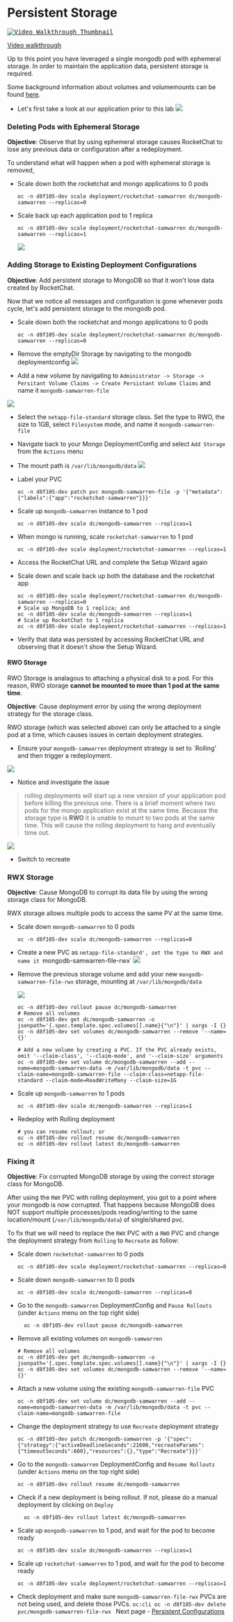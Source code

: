 # Persistent Storage

<kbd>[![Video Walkthrough Thumbnail](././images/08_persistent_storage_thumb.png)](https://youtu.be/yG_dzkUUYfg)</kbd>

[Video walkthrough](https://youtu.be/yG_dzkUUYfg)

Up to this point you have leveraged a single mongodb pod with ephemeral storage. In order to maintain the
application data, persistent storage is required.

Some background information about volumes and volumemounts can be found [here](https://kubernetes.io/docs/concepts/storage/volumes/).

- Let's first take a look at our application prior to this lab
  <kbd>![](./images/06_persistent_storage_01.png)</kbd>

### Deleting Pods with Ephemeral Storage

**Objective**: Observe that by using ephemeral storage causes RocketChat to lose any previous data or configuration after a redeployment.

To understand what will happen when a pod with ephemeral storage is removed,

- Scale down both the rocketchat and mongo applications to 0 pods
  ```oc:cli
  oc -n d8f105-dev scale deployment/rocketchat-samwarren dc/mongodb-samwarren --replicas=0
  ```
- Scale back up each application pod to 1 replica
  ```oc:cli
  oc -n d8f105-dev scale deployment/rocketchat-samwarren dc/mongodb-samwarren --replicas=1
  ```
  <kbd>![](./images/06_persistent_storage_02.png)</kbd>

### Adding Storage to Existing Deployment Configurations

**Objective**: Add persistent storage to MongoDB so that it won't lose data created by RocketChat.

Now that we notice all messages and configuration is gone whenever pods cycle, let's add persistent storage to the mongodb pod.

- Scale down both the rocketchat and mongo applications to 0 pods
  ```oc:cli
  oc -n d8f105-dev scale deployment/rocketchat-samwarren dc/mongodb-samwarren --replicas=0
  ```
- Remove the emptyDir Storage by navigating to the mongodb deploymentconfig
  <kbd>![](./images/06_persistent_storage_03.png)</kbd>

- Add a new volume by navigating to `Administrator -> Storage -> Persitant Volume Claims -> Create Persistant Volume Claims` and name it `mongodb-samwarren-file`

<kbd>![](./images/06_persistent_storage_04a.png)</kbd>

- Select the `netapp-file-standard` storage class. Set the type to RWO, the size to 1GB, select `Filesystem` mode, and name it `mongodb-samwarren-file`

- Navigate back to your Mongo DeploymentConfig and select `Add Storage` from the `Actions` menu

- The mount path is `/var/lib/mongodb/data`
  <kbd>![](./images/06_persistent_storage_04b.png)</kbd>

- Label your PVC

  ```
  oc -n d8f105-dev patch pvc mongodb-samwarren-file -p '{"metadata":{"labels":{"app":"rocketchat-samwarren"}}}'
  ```

- Scale up `mongodb-samwarren` instance to 1 pod
  ```oc:cli
  oc -n d8f105-dev scale dc/mongodb-samwarren --replicas=1
  ```
- When mongo is running, scale `rocketchat-samwarren` to 1 pod
  ```oc:cli
  oc -n d8f105-dev scale deployment/rocketchat-samwarren --replicas=1
  ```
- Access the RocketChat URL and complete the Setup Wizard again
- Scale down and scale back up both the database and the rocketchat app
  ```oc:cli
  oc -n d8f105-dev scale deployment/rocketchat-samwarren dc/mongodb-samwarren --replicas=0
  # Scale up MongoDB to 1 replica; and
  oc -n d8f105-dev scale dc/mongodb-samwarren --replicas=1
  # Scale up RocketChat to 1 replica
  oc -n d8f105-dev scale deployment/rocketchat-samwarren --replicas=1
  ```
- Verify that data was persisted by accessing RocketChat URL and observing that it doesn't show the Setup Wizard.

#### RWO Storage

RWO Storage is analagous to attaching a physical disk to a pod. For this reason, RWO storage **cannot be mounted to more than 1 pod at the same time**.

**Objective**: Cause deployment error by using the wrong deployment strategy for the storage class.

RWO storage (which was selected above) can only be attached to a single pod at a time, which causes issues in certain deployment strategies.

- Ensure your `mongodb-samwarren` deployment strategy is set to `Rolling' and then trigger a redeployment.

<kbd>![](./images/06_persistent_storage_07.png)</kbd>

- Notice and investigate the issue

> rolling deployments will start up a new version of your application pod before killing the previous one. There is a brief moment where two pods for the mongo application exist at the same time. Because the storage type is **RWO** it is unable to mount to two pods at the same time. This will cause the rolling deployment to hang and eventually time out.

<kbd>![](./images/06_persistent_storage_08.png)</kbd>

- Switch to recreate

### RWX Storage

**Objective**: Cause MongoDB to corrupt its data file by using the wrong storage class for MongoDB.

RWX storage allows multiple pods to access the same PV at the same time.

- Scale down `mongodb-samwarren` to 0 pods
  ```oc:cli
  oc -n d8f105-dev scale dc/mongodb-samwarren --replicas=0
  ```
- Create a new PVC as `netapp-file-standard', set the type to RWX and name it `mongodb-samwarren-file-rwx`
  <kbd>![](./images/06_persistent_storage_09.png)</kbd>

- Remove the previous storage volume and add your new `mongodb-samwarren-file-rwx` storage, mounting at `/var/lib/mongodb/data`

  <kbd>![](./images/06_persistent_storage_10.png)</kbd>

  ```oc:cli
  oc -n d8f105-dev rollout pause dc/mongodb-samwarren
  # Remove all volumes
  oc -n d8f105-dev get dc/mongodb-samwarren -o jsonpath='{.spec.template.spec.volumes[].name}{"\n"}' | xargs -I {} oc -n d8f105-dev set volumes dc/mongodb-samwarren --remove '--name={}'

  # Add a new volume by creating a PVC. If the PVC already exists, omit '--claim-class', '--claim-mode', and '--claim-size' arguments
  oc -n d8f105-dev set volume dc/mongodb-samwarren --add --name=mongodb-samwarren-data -m /var/lib/mongodb/data -t pvc --claim-name=mongodb-samwarren-file --claim-class=netapp-file-standard --claim-mode=ReadWriteMany --claim-size=1G
  ```

- Scale up `mongodb-samwarren` to 1 pods
  ```oc:cli
  oc -n d8f105-dev scale dc/mongodb-samwarren --replicas=1
  ```
- Redeploy with Rolling deployment
  ```oc:cli
  # you can resume rollout; or
  oc -n d8f105-dev rollout resume dc/mongodb-samwarren
  oc -n d8f105-dev rollout latest dc/mongodb-samwarren
  ```

### Fixing it

**Objective**: Fix corrupted MongoDB storage by using the correct storage class for MongoDB.

After using the `RWX` PVC with rolling deployment, you got to a point where your mongodb is now corrupted. That happens because MongoDB does NOT support multiple processes/pods reading/writing to the same location/mount (`/var/lib/mongodb/data`) of single/shared pvc.

To fix that we will need to replace the `RWX` PVC with a `RWO` PVC and change the deployment strategy from `Rolling` to `Recreate` as follow:

- Scale down `rocketchat-samwarren` to 0 pods
  ```oc:cli
  oc -n d8f105-dev scale deployment/rocketchat-samwarren --replicas=0
  ```
- Scale down `mongodb-samwarren` to 0 pods
  ```oc:cli
  oc -n d8f105-dev scale dc/mongodb-samwarren --replicas=0
  ```
- Go to the `mongodb-samwarren` DeploymentConfig and `Pause Rollouts` (under `Actions` menu on the top right side)
  ```oc:cli
    oc -n d8f105-dev rollout pause dc/mongodb-samwarren
  ```
- Remove all existing volumes on `mongodb-samwarren`
  ```oc:cli
  # Remove all volumes
  oc -n d8f105-dev get dc/mongodb-samwarren -o jsonpath='{.spec.template.spec.volumes[].name}{"\n"}' | xargs -I {} oc -n d8f105-dev set volumes dc/mongodb-samwarren --remove '--name={}'
  ```
- Attach a new volume using the existing `mongodb-samwarren-file` PVC
  ```oc:cli
  oc -n d8f105-dev set volume dc/mongodb-samwarren --add --name=mongodb-samwarren-data -m /var/lib/mongodb/data -t pvc --claim-name=mongodb-samwarren-file
  ```
- Change the deployment strategy to use `Recreate` deployment strategy
  ```oc:cli
  oc -n d8f105-dev patch dc/mongodb-samwarren -p '{"spec":{"strategy":{"activeDeadlineSeconds":21600,"recreateParams":{"timeoutSeconds":600},"resources":{},"type":"Recreate"}}}'
  ```
- Go to the `mongodb-samwarren` DeploymentConfig and `Resume Rollouts` (under `Actions` menu on the top right side)
  ```oc:cli
  oc -n d8f105-dev rollout resume dc/mongodb-samwarren
  ```
- Check if a new deployment is being rollout. If not, please do a manual deployment by clicking on `Deploy`
  ```oc:cli
    oc -n d8f105-dev rollout latest dc/mongodb-samwarren
  ```
- Scale up `mongodb-samwarren` to 1 pod, and wait for the pod to become ready
  ```oc:cli
  oc -n d8f105-dev scale dc/mongodb-samwarren --replicas=1
  ```
- Scale up `rocketchat-samwarren` to 1 pod, and wait for the pod to become ready
  ```oc:cli
  oc -n d8f105-dev scale deployment/rocketchat-samwarren --replicas=1
  ```
- Check deployment and make sure `mongodb-samwarren-file-rwx` PVCs are not being used, and delete those PVCs.
  `oc:cli
  oc -n d8f105-dev delete pvc/mongodb-samwarren-file-rwx
  `
  Next page - [Persistent Configurations](./09_persistent_configurations.md)
